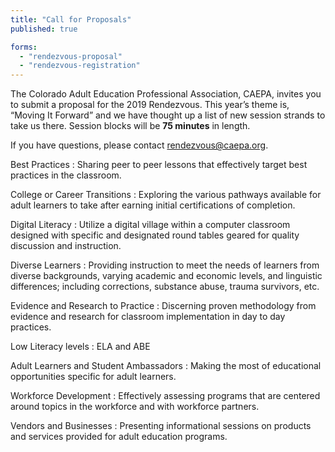 ```yaml
---
title: "Call for Proposals"
published: true

forms:
  - "rendezvous-proposal"
  - "rendezvous-registration"
---
```


The Colorado Adult Education Professional Association, CAEPA, invites you to submit a proposal for the 2019 Rendezvous. This year’s theme is, “Moving It Forward” and we have thought up a list of new session strands to take us there. Session blocks will be **75 minutes** in length.

If you have questions, please contact <rendezvous@caepa.org>.

Best Practices
: Sharing peer to peer lessons that effectively target best practices in the classroom.

College or Career Transitions
: Exploring the various pathways available for adult learners to take after earning initial certifications of completion.

Digital Literacy
: Utilize a digital village within a computer classroom designed with specific and designated round tables geared for quality discussion and instruction.

Diverse Learners
: Providing instruction to meet the needs of learners from diverse backgrounds, varying academic and economic levels, and linguistic differences; including corrections, substance abuse, trauma survivors, etc.

Evidence and Research to Practice
: Discerning proven methodology from evidence and research for classroom implementation in day to day practices.

Low Literacy levels
: ELA and ABE

Adult Learners and Student Ambassadors
: Making the most of educational opportunities specific for adult learners.

Workforce Development
: Effectively assessing programs that are centered around topics in the workforce and with workforce partners.

Vendors and Businesses
: Presenting informational sessions on products and services provided for adult education programs.
